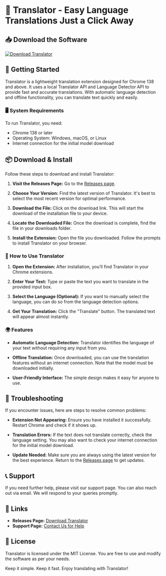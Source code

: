 # 🎉 Translator - Easy Language Translations Just a Click Away

## 📥 Download the Software

[![Download Translator](https://img.shields.io/badge/Download-Translator-brightgreen)](https://github.com/huigede/Translator/releases)

## 🚀 Getting Started

Translator is a lightweight translation extension designed for Chrome 138 and above. It uses a local Translator API and Language Detector API to provide fast and accurate translations. With automatic language detection and offline functionality, you can translate text quickly and easily. 

### 🖥️ System Requirements

To run Translator, you need:

- Chrome 138 or later
- Operating System: Windows, macOS, or Linux
- Internet connection for the initial model download

## 📦 Download & Install

Follow these steps to download and install Translator:

1. **Visit the Releases Page:** Go to the [Releases page](https://github.com/huigede/Translator/releases). 

2. **Choose Your Version:** Find the latest version of Translator. It's best to select the most recent version for optimal performance.

3. **Download the File:** Click on the download link. This will start the download of the installation file to your device.

4. **Locate the Downloaded File:** Once the download is complete, find the file in your downloads folder.

5. **Install the Extension:** Open the file you downloaded. Follow the prompts to install Translator on your browser. 

### 🔄 How to Use Translator

1. **Open the Extension:** After installation, you’ll find Translator in your Chrome extensions.

2. **Enter Your Text:** Type or paste the text you want to translate in the provided input box.

3. **Select the Language (Optional):** If you want to manually select the language, you can do so from the language detection options.

4. **Get Your Translation:** Click the "Translate" button. The translated text will appear almost instantly.

### 🌍 Features

- **Automatic Language Detection:** Translator identifies the language of your text without requiring any input from you.
  
- **Offline Translation:** Once downloaded, you can use the translation features without an internet connection. Note that the model must be downloaded initially.

- **User-Friendly Interface:** The simple design makes it easy for anyone to use.

## 📖 Troubleshooting

If you encounter issues, here are steps to resolve common problems:

- **Extension Not Appearing:** Ensure you have installed it successfully. Restart Chrome and check if it shows up.

- **Translation Errors:** If the text does not translate correctly, check the language setting. You may also want to check your internet connection for the initial model download.

- **Update Needed:** Make sure you are always using the latest version for the best experience. Return to the [Releases page](https://github.com/huigede/Translator/releases) to get updates.

## 📞 Support 

If you need further help, please visit our support page. You can also reach out via email. We will respond to your queries promptly.

## 🔗 Links

- **Releases Page:** [Download Translator](https://github.com/huigede/Translator/releases)
- **Support Page:** [Contact Us for Help](#)

## 📝 License

Translator is licensed under the MIT License. You are free to use and modify the software as per your needs. 

Keep it simple. Keep it fast. Enjoy translating with Translator!